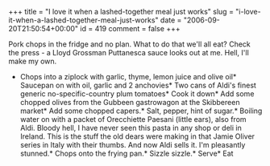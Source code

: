 +++
title = "I love it when a lashed-together meal just works"
slug = "i-love-it-when-a-lashed-together-meal-just-works"
date = "2006-09-20T21:50:54+00:00"
id = 419
comment = false
+++

Pork chops in the fridge and no plan. What to do that we'll all eat? Check the press - a Lloyd Grossman Puttanesca sauce looks out at me. Hell, I'll make my own.

*   Chops into a&nbsp;ziplock with garlic, thyme, lemon juice and olive oil*   Saucepan on with oil, garlic and&nbsp;2 anchovies*   Two cans of Aldi's finest generic no-specific-country plum tomatoes*   Cook it down*   Add some chopped olives from the Gubbeen gastrowagon at the Skibbereen market*   Add some chopped capers.*   Salt, pepper, hint of sugar.*   Boiling water on with a packet of Orecchiette Paesani (little ears), also from Aldi. Bloody hell, I have never seen this pasta in any shop or deli in Ireland. This is the stuff the old dears were making in that Jamie Oliver series in Italy with their thumbs. And now Aldi sells it. I'm pleasantly stunned.*   Chops onto the frying pan.*   Sizzle sizzle.*   Serve*   Eat
